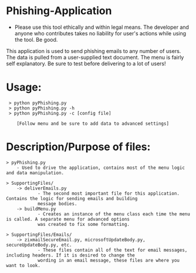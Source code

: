 # Phishing-Application

 - Please use this tool ethically and within legal means. The developer and anyone who contributes takes no liability for user's actions while using the tool. Be good.

This application is used to send phishing emails to any number of users. The data is pulled from a user-supplied
text document. The menu is fairly self explanatory. Be sure to test before delivering to a lot of users!

# Usage: 
     > python pyPhishing.py
     > python pyPhishing.py -h
     > python pyPhishing.py -c [config file]

        [Follow menu and be sure to add data to advanced settings]

# Description/Purpose of files:
    > pyPhishing.py
        - Used to drive the application, contains most of the menu logic and data manipulation.

    > SupportingFiles/
        -> deliverEmails.py
                - The second most important file for this application. Contains the logic for sending emails and building
                message bodies.
        -> buildMenu.py
                - Creates an instance of the menu class each time the menu is called. A separate menu for advanced options
                was created to fix some formatting.

    > SupportingFiles/Emails/
        -> zixmailSecureEmail.py, microsoftUpdateBody.py, secureUpdateBody.py, etc.
                - These files contain all of the text for email messages, including headers. If it is desired to change the
                wording in an email message, these files are where you want to look.
